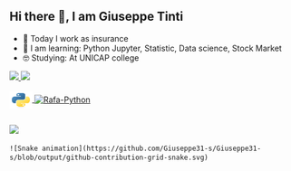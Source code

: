 ## Hi there 👋, I am Giuseppe Tinti
- 🔭 Today I work as insurance
- 🌱 I am learning: Python Jupyter, Statistic, Data science, Stock Market 
- 🤓 Studying: At UNICAP college

 <div>
  <a href="https://github.com/Giuseppe31-s">
  <img height="180em" src="https://github-readme-stats.vercel.app/api?username=Giuseppe31-s&show_icons=true&theme=dark&include_all_commits=true&count_private=true"/>
  <img height="180em" src="https://github-readme-stats.vercel.app/api/top-langs/?username=Giuseppe31-s&layout=compact&langs_count=7&theme=dark"/>
</div>
  
  
  <div style="display: inline_block"><br>
  <img align="center" alt="Rafa-Python" height="30" width="40" src="https://raw.githubusercontent.com/devicons/devicon/master/icons/python/python-original.svg">
  <img align="center" alt="Rafa-Python" height="30" width="40" src="https://cdn.jsdelivr.net/gh/devicons/devicon/icons/jupyter/jupyter-original-wordmark.svg">

</div>
  
  ##
  
  <div> 

  <a href = "mailto:giuseppe31tinti@gmail.com"><img src="https://img.shields.io/badge/-Gmail-%23333?style=for-the-badge&logo=gmail&logoColor=white" target="_blank"></a>
 
   
    ![Snake animation](https://github.com/Giuseppe31-s/Giuseppe31-s/blob/output/github-contribution-grid-snake.svg)
</div>
